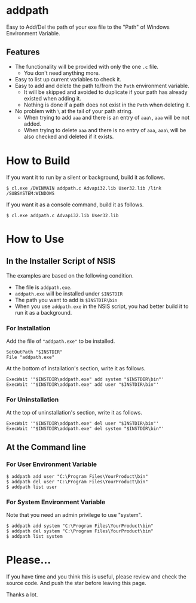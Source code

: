 # addpath

Easy to Add/Del the path of your exe file to the "Path" of Windows Environment Variable.

## Features

* The functionality will be provided with only the one `.c` file.
    * You don't need anything more.
* Easy to list up current variables to check it.
* Easy to add and delete the path to/from the `Path` environment variable.
    * It will be skipped and avoided to duplicate if your path has already existed when adding it.
    * Nothing is done if a path does not exist in the `Path` when deleting it.
* No problem with `\` at the tail of your path string.
    * When trying to add `aaa` and there is an entry of `aaa\`, `aaa` will be not added.
    * When trying to delete `aaa` and there is no entry of `aaa`, `aaa\` will be also checked and deleted if it exists.

# How to Build

If you want it to run by a silent or background, build it as follows.

```
$ cl.exe /DWINMAIN addpath.c Advapi32.lib User32.lib /link /SUBSYSTEM:WINDOWS
```

If you want it as a console command, build it as follows.

```
$ cl.exe addpath.c Advapi32.lib User32.lib
```

# How to Use

## In the Installer Script of NSIS

The examples are based on the following condition.

* The file is `addpath.exe`.
* `addpath.exe` will be installed under `$INSTDIR`
* The path you want to add is `$INSTDIR\bin`
* When you use `addpath.exe` in the NSIS script, you had better build it to run it as a background.

### For Installation

Add the file of `"addpath.exe"` to be installed.

```nsi
SetOutPath "$INSTDIR"
File "addpath.exe"
```

At the bottom of installation's section, write it as follows.

```nsi
ExecWait '"$INSTDIR\addpath.exe" add system "$INSTDIR\bin"'
ExecWait '"$INSTDIR\addpath.exe" add user "$INSTDIR\bin"'
```

### For Uninstallation

At the top of uninstallation's section, write it as follows.

```nsi
ExecWait '"$INSTDIR\addpath.exe" del user "$INSTDIR\bin"'
ExecWait '"$INSTDIR\addpath.exe" del system "$INSTDIR\bin"'
```

## At the Command line

### For User Environment Variable

```
$ addpath add user "C:\Program Files\YourProduct\bin"
$ addpath del user "C:\Program Files\YourProduct\bin"
$ addpath list user
```

### For System Environment Variable

Note that you need an admin privilege to use "system".

```
$ addpath add system "C:\Program Files\YourProduct\bin"
$ addpath del system "C:\Program Files\YourProduct\bin"
$ addpath list system
```

# Please...

If you have time and you think this is useful, please review and check the source code.
And push the star before leaving this page.

Thanks a lot.

